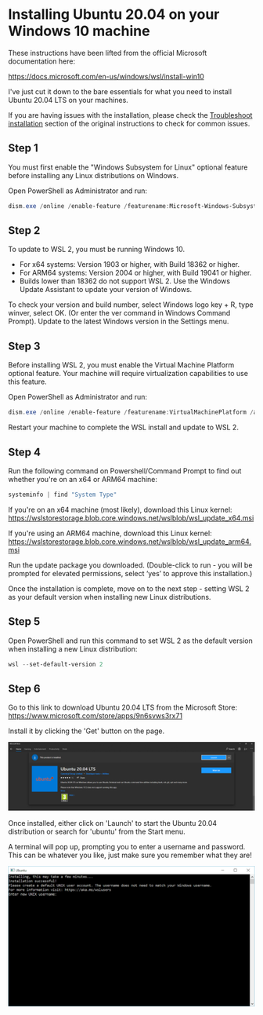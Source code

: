 # Installing Ubuntu 20.04 on your Windows 10 machine

These instructions have been lifted from the official Microsoft documentation here:

https://docs.microsoft.com/en-us/windows/wsl/install-win10

I've just cut it down to the bare essentials for what you need to install Ubuntu 20.04 LTS on your machines.

If you are having issues with the installation, please check the [Troubleshoot installation](https://docs.microsoft.com/en-us/windows/wsl/install-win10#troubleshooting-installation) section of the original instructions to check for common issues.

## Step 1

You must first enable the "Windows Subsystem for Linux" optional feature before installing any Linux distributions on Windows.

Open PowerShell as Administrator and run:

```powershell
dism.exe /online /enable-feature /featurename:Microsoft-Windows-Subsystem-Linux /all /norestart
```

## Step 2

To update to WSL 2, you must be running Windows 10.

- For x64 systems: Version 1903 or higher, with Build 18362 or higher.
- For ARM64 systems: Version 2004 or higher, with Build 19041 or higher.
- Builds lower than 18362 do not support WSL 2. Use the Windows Update Assistant to update your version of Windows.

To check your version and build number, select Windows logo key + R, type winver, select OK. (Or enter the ver command in Windows Command Prompt). Update to the latest Windows version in the Settings menu.

## Step 3

Before installing WSL 2, you must enable the Virtual Machine Platform optional feature. Your machine will require virtualization capabilities to use this feature.

Open PowerShell as Administrator and run:

```powershell
dism.exe /online /enable-feature /featurename:VirtualMachinePlatform /all /norestart
```

Restart your machine to complete the WSL install and update to WSL 2.

## Step 4

Run the following command on Powershell/Command Prompt to find out whether you're on an x64 or ARM64 machine:

```powershell
systeminfo | find "System Type"
```

If you're on an x64 machine (most likely), download this Linux kernel: https://wslstorestorage.blob.core.windows.net/wslblob/wsl_update_x64.msi

If you're using an ARM64 machine, download this Linux kernel: https://wslstorestorage.blob.core.windows.net/wslblob/wsl_update_arm64.msi

Run the update package you downloaded. (Double-click to run - you will be prompted for elevated permissions, select ‘yes’ to approve this installation.)

Once the installation is complete, move on to the next step - setting WSL 2 as your default version when installing new Linux distributions.

## Step 5

Open PowerShell and run this command to set WSL 2 as the default version when installing a new Linux distribution:

```powershell
wsl --set-default-version 2
```

## Step 6

Go to this link to download Ubuntu 20.04 LTS from the Microsoft Store: https://www.microsoft.com/store/apps/9n6svws3rx71

Install it by clicking the 'Get' button on the page.

![A view of the Ubuntu 20.04 LTS installation page on the Microsoft Marketplace](images/ubuntumarketplace.png)

Once installed, either click on 'Launch' to start the Ubuntu 20.04 distribution or search for 'ubuntu' from the Start menu.

A terminal will pop up, prompting you to enter a username and password. This can be whatever you like, just make sure you remember what they are!

![A terminal window showing the initial prompt to install Ubuntu 20.04 LTS using WSL](images/ubuntuinstall.png)